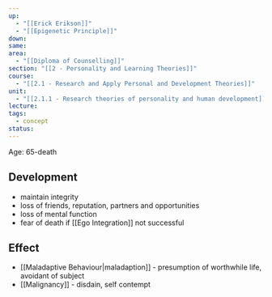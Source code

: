 ```yaml
---
up:
  - "[[Erick Erikson]]"
  - "[[Epigenetic Principle]]"
down: 
same: 
area:
  - "[[Diploma of Counselling]]"
section: "[[2 - Personality and Learning Theories]]"
course:
  - "[[2.1 - Research and Apply Personal and Development Theories]]"
unit:
  - "[[2.1.1 - Research theories of personality and human development]]"
lecture: 
tags:
  - concept
status:
---
```

Age: 65-death

## Development
- maintain integrity
- loss of friends, reputation, partners and opportunities
- loss of mental function
- fear of death if [[Ego Integration]] not successful

## Effect
- [[Maladaptive Behaviour|maladaption]] - presumption of worthwhile life, avoidant of subject
- [[Malignancy]] - disdain, self contempt